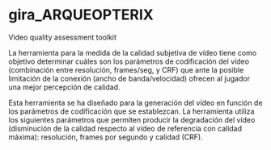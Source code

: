 # gira_ARQUEOPTERIX
Video quality assessment toolkit

La herramienta para la medida de la calidad subjetiva de vídeo tiene como objetivo determinar cuáles son los parámetros de codificación del vídeo (combinación entre resolución, frames/seg, y CRF) que ante la posible limitación de la conexión (ancho de banda/velocidad) ofrecen al jugador una mejor percepción de calidad.

Esta herramienta se ha diseñado para la generación del vídeo en función de los parámetros de codificación que se establezcan. La herramienta utiliza los siguientes parámetros que permiten producir la degradación del vídeo (disminución de la calidad respecto al vídeo de referencia con calidad máxima): resolución, frames por segundo y calidad (CRF).
